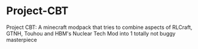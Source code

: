 # Project-CBT
Project CBT: A minecraft modpack that tries to combine aspects of RLCraft, GTNH, Touhou and HBM's Nuclear Tech Mod into 1 totally not buggy masterpiece
